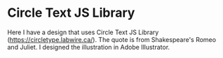 # Circle Text JS Library
Here I have a design that uses Circle Text JS Library (https://circletype.labwire.ca/). The quote is from Shakespeare's Romeo and Juliet. I designed the illustration in Adobe Illustrator.